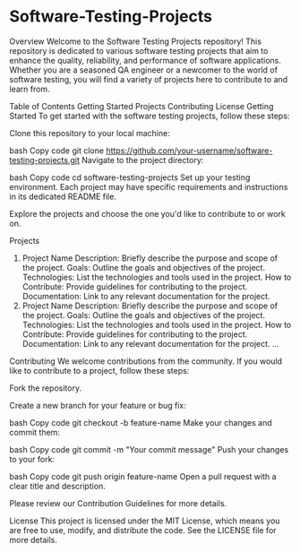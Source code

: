 # Software-Testing-Projects

Overview
Welcome to the Software Testing Projects repository! This repository is dedicated to various software testing projects that aim to enhance the quality, reliability, and performance of software applications. Whether you are a seasoned QA engineer or a newcomer to the world of software testing, you will find a variety of projects here to contribute to and learn from.

Table of Contents
Getting Started
Projects
Contributing
License
Getting Started
To get started with the software testing projects, follow these steps:

Clone this repository to your local machine:

bash
Copy code
git clone https://github.com/your-username/software-testing-projects.git
Navigate to the project directory:

bash
Copy code
cd software-testing-projects
Set up your testing environment. Each project may have specific requirements and instructions in its dedicated README file.

Explore the projects and choose the one you'd like to contribute to or work on.

Projects
1. Project Name
Description: Briefly describe the purpose and scope of the project.
Goals: Outline the goals and objectives of the project.
Technologies: List the technologies and tools used in the project.
How to Contribute: Provide guidelines for contributing to the project.
Documentation: Link to any relevant documentation for the project.
2. Project Name
Description: Briefly describe the purpose and scope of the project.
Goals: Outline the goals and objectives of the project.
Technologies: List the technologies and tools used in the project.
How to Contribute: Provide guidelines for contributing to the project.
Documentation: Link to any relevant documentation for the project.
...

Contributing
We welcome contributions from the community. If you would like to contribute to a project, follow these steps:

Fork the repository.

Create a new branch for your feature or bug fix:

bash
Copy code
git checkout -b feature-name
Make your changes and commit them:

bash
Copy code
git commit -m "Your commit message"
Push your changes to your fork:

bash
Copy code
git push origin feature-name
Open a pull request with a clear title and description.

Please review our Contribution Guidelines for more details.

License
This project is licensed under the MIT License, which means you are free to use, modify, and distribute the code. See the LICENSE file for more details.
